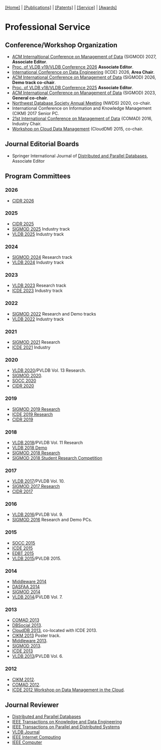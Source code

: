 [[Home]](index.html) | [[Publications]](publications.html) | [[Patents]](patents.html) | [[Service]](service.html) | [[Awards]](awards.html)

# Professional Service

## Conference/Workshop Organization
* [ACM Internaltional Conference on Management of Data](https://2027.sigmod.org/org_sigmod_pc.shtml) (SIGMOD) 2027, **Associate Editor**. 
* [Proc. of VLDB v19/VLDB Conference 2026](https://www.vldb.org/pvldb/volumes/19/review-board) **Associate Editor**.
* [International Conference on Data Engineering](https://icde2026.github.io/pc-chairs.html) (ICDE) 2026, **Area Chair**.
* [ACM International Conference on Management of Data](https://2026.sigmod.org/org_conference_officers.shtml) (SIGMOD) 2026, **Demo track co-chair**.
* [Proc. of VLDB v18/VLDB Conference 2025](https://www.vldb.org/pvldb/volumes/18/review-board) **Associate Editor**.
* [ACM International Conference on Management of Data](https://2023.sigmod.org/org_conference_officers.shtml) (SIGMOD) 2023, **General co-chair**.
* [Northwest Database Society Annual Meeting](https://sites.google.com/view/pnw-db-society-event/home) (NWDS) 2020, co-chair.
* International Conference on Information and Knowledge Management (CIKM) 2017 Senior PC.
* [21st International Conference on Management of Data](http://gator3080.hostgator.com/~sigdata/comad2016/) (COMAD) 2016, Industry Chair.
* [Workshop on Cloud Data Management](http://www.cs.sdu.edu.cn/CloudDM2015/) (CloudDM) 2015, co-chair.

## Journal Editorial Boards
* Springer International Journal of [Distributed and Parallel Databases](http://www.springer.com/computer/database+management+&+information+retrieval/journal/10619?detailsPage=editorialBoard), Associate Editor

## Program Committees

### 2026
* [CIDR 2026](https://www.cidrdb.org/cidr2026/)

### 2025
* [CIDR 2025](https://www.cidrdb.org/cidr2025/index.html)
* [SIGMOD 2025](https://2025.sigmod.org/org_industrial_pc.shtml) Industry track
* [VLDB 2025](https://vldb.org/2025/?call-for-industrial-track) Industry track

### 2024
* [SIGMOD 2024](https://2024.sigmod.org/org_sigmod_pc.shtml) Research track
* [VLDB 2024](https://vldb.org/2024/?call-for-industrial-track) Industry track

### 2023
* [VLDB 2023](http://vldb.org/pvldb/volumes/16/review-board) Research track
* [ICDE 2023](https://icde2023.ics.uci.edu/industry-track-program-committee/) Industry track

### 2022
* [SIGMOD 2022](http://2022.sigmod.org) Research and Demo tracks
* [VLDB 2022](https://vldb.org/2022/?call-for-industrial-track) Industry track

### 2021
* [SIGMOD 2021](https://2021.sigmod.org/org_sigmod_pc.shtml) Research
* [ICDE 2021](https://icde2021.gr/industry-and-applications-track-committee/) Industry

### 2020
* [VLDB 2020](https://vldb2020.org/pvldb.html)/PVLDB Vol. 13 Research.
* [SIGMOD 2020](http://sigmod2020.org/org_sigmod_pc.shtml).
* [SOCC 2020](https://acmsocc.github.io/2019/program-committee.html)
* [CIDR 2020](http://cidrdb.org/cidr2020/org.html)

### 2019
* [SIGMOD 2019 Research](http://sigmod2019.org/sigmodpc)
* [ICDE 2019 Research](http://conferences.cis.umac.mo/icde2019/?page_id=204)
* [CIDR 2019](http://cidrdb.org/cidr2019/org.html)

### 2018
* [VLDB 2018](http://vldb2018.lncc.br/review-board.html)/PVLDB Vol. 11 Research
* [VLDB 2018 Demo](http://vldb2018.lncc.br/call-for-demostrations.html)
* [SIGMOD 2018 Research](http://sigmod2018.org/org_sigmod_pc.shtml)
* [SIGMOD 2018 Student Research Competition](http://sigmod2018.org/sigmod_student_research_competition.shtml)

### 2017
* [VLDB 2017](http://www.vldb.org/2017/)/PVLDB Vol. 10.
* [SIGMOD 2017 Research](http://sigmod2017.org/)
* [CIDR 2017](http://cidrdb.org/cidr2017/index.html)

### 2016
* [VLDB 2016](http://vldb2016.persistent.com/)/PVLDB Vol. 9.
* [SIGMOD 2016](http://sigmod2016.org/) Research and Demo PCs.

### 2015
* [SOCC 2015](https://sites.google.com/site/acm2015socc/)
* [ICDE 2015](http://www.icde2015.kr/)
* [EDBT 2015](http://edbticdt2015.be/)
* [VLDB 2015](http://vldb.org/2015/)/PVLDB 2015.

### 2014
* [Middleware 2014](http://2014.middleware-conference.org/)
* [DASFAA 2014](http://dasfaa2014.org/)
* [SIGMOD 2014](http://www.sigmod2014.org/)
* [VLDB 2014](http://www.vldb.org/2014/index.html)/PVLDB Vol. 7.

### 2013
* [COMAD 2013](http://comad.in/comad2013)
* [DBSocial 2013](https://sites.google.com/site/dbsocial13/).
* [CloudDB 2013](https://sites.google.com/site/clouddb2013/), co-located with ICDE 2013.
* [CIKM 2013](http://www.cikm2013.org/) Poster track.
* [Middleware 2013](http://2013.middleware-conference.org/).
* [SIGMOD 2013](http://www.sigmod.org/2013/).
* [ICDE 2013](http://www.icde2013.org/)
* [VLDB 2013](http://www.vldb.org/2013/)/PVLDB Vol. 6.

### 2012
* [CIKM 2012](http://www.cikm2012.org/).
* [COMAD 2012](http://www.cse.iitb.ac.in/~comad/2012/).
* [ICDE 2012 Workshop on Data Management in the Cloud](http://www.nec-labs.com/dm/dmc2012/).

## Journal Reviewer
* [Distributed and Parallel Databases](http://www.springer.com/computer/database+management+&+information+retrieval/journal/10619)
* [IEEE Transactions on Knowledge and Data Engineering](http://www.computer.org/portal/web/tkde)
* [IEEE Transactions on Parallel and Distributed Systems ](http://www.computer.org/portal/web/tpds)
* [VLDB Journal](http://vldb.org/vldb_journal/)
* [IEEE Internet Computing](http://www.computer.org/portal/web/computingnow/internetcomputing)
* [IEEE Computer](http://www.computer.org/portal/web/computer/home)
